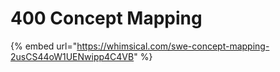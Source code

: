 # 400 Concept Mapping

{% embed url="https://whimsical.com/swe-concept-mapping-2usCS44oW1UENwipp4C4VB" %}
